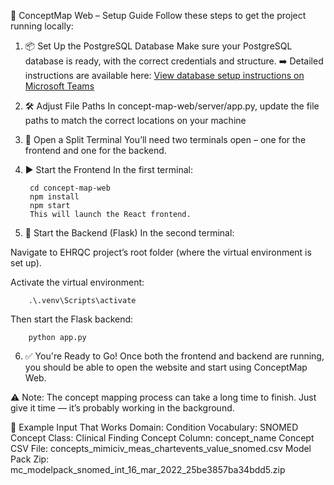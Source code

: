 🚀 ConceptMap Web – Setup Guide
Follow these steps to get the project running locally:

1. 📦 Set Up the PostgreSQL Database
Make sure your PostgreSQL database is ready, with the correct credentials and structure.
➡️ Detailed instructions are available here:
[View database setup instructions on Microsoft Teams](https://teams.microsoft.com/l/message/19:bn4apVzPuMf9csTKio1V00UKlvK4lPzLOzW0HPCi8vM1@thread.tacv2/1744772746600?tenantId=d1323671-cdbe-4417-b4d4-bdb24b51316b&groupId=8d14b36c-da4c-4f3f-a47e-ba0b307755ef&parentMessageId=1744772746600&teamName=ProgrammingProject-P000516CSITCP&channelName=General&createdTime=1744772746600)

2. 🛠️ Adjust File Paths
In concept-map-web/server/app.py, update the file paths to match the correct locations on your machine 

3. 🧪 Open a Split Terminal
You’ll need two terminals open – one for the frontend and one for the backend.

4. ▶️ Start the Frontend
In the first terminal:

        cd concept-map-web
        npm install
        npm start
        This will launch the React frontend.

5. 🐍 Start the Backend (Flask)
In the second terminal:

Navigate to EHRQC project’s root folder (where the virtual environment is set up).

Activate the virtual environment:

        .\.venv\Scripts\activate

Then start the Flask backend:

        python app.py

6. ✅ You're Ready to Go!
Once both the frontend and backend are running, you should be able to open the website and start using ConceptMap Web.

⚠️ Note: The concept mapping process can take a long time to finish. Just give it time — it’s probably working in the background.


🧪 Example Input That Works
Domain: Condition
Vocabulary: SNOMED
Concept Class: Clinical Finding
Concept Column: concept_name
Concept CSV File: concepts_mimiciv_meas_chartevents_value_snomed.csv
Model Pack Zip: mc_modelpack_snomed_int_16_mar_2022_25be3857ba34bdd5.zip